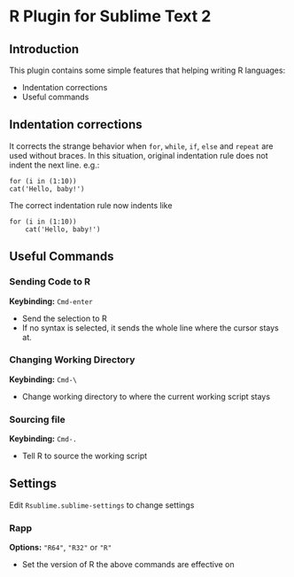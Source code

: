 R Plugin for Sublime Text 2
====================

Introduction
------------
This plugin contains some simple features that helping writing R languages:
* Indentation corrections
* Useful commands

Indentation corrections
-----------------------
It corrects the strange behavior when `for`, `while`, `if`, `else` and `repeat` are used without braces. In this situation, original indentation rule does not indent the next line. e.g.:

    for (i in (1:10))
    cat('Hello, baby!')

The correct indentation rule now indents like

    for (i in (1:10))
        cat('Hello, baby!')

Useful Commands
---------------
### Sending Code to R ###
**Keybinding:** `Cmd-enter`

* Send the selection to R
* If no syntax is selected, it sends the whole line where the cursor stays at.

### Changing Working Directory ###
**Keybinding:** `Cmd-\`

* Change working directory to where the current working script stays

### Sourcing file ###
**Keybinding:** `Cmd-.`

* Tell R to source the working script

Settings
---------
Edit `Rsublime.sublime-settings` to change settings

### Rapp ####
**Options:** `"R64"`, `"R32"` or `"R"`
* Set the version of R the above commands are effective on
